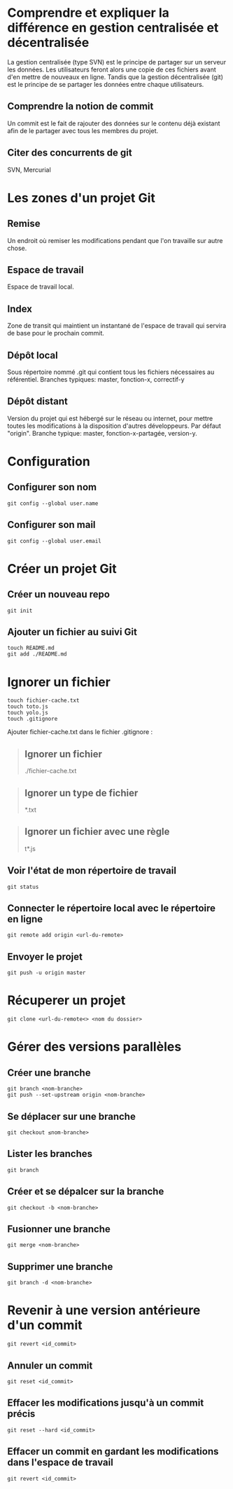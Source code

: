 # Comprendre et expliquer la différence en gestion centralisée et décentralisée
La gestion centralisée (type SVN) est le principe de partager sur un serveur les données. Les utilisateurs feront alors une copie de ces fichiers avant d'en mettre de nouveaux en ligne. Tandis que la gestion décentralisée (git) est le principe de se partager les données entre chaque utilisateurs. 

## Comprendre la notion de commit
Un commit est le fait de rajouter des données sur le contenu déjà existant afin de le partager avec tous les membres du projet.

## Citer des concurrents de git
SVN, Mercurial

# Les zones d'un projet Git
## Remise
Un endroit où remiser les modifications pendant que l'on travaille sur autre chose.
## Espace de travail
Espace de travail local.
## Index
Zone de transit qui maintient un instantané de l'espace de travail qui servira de base pour le prochain commit.
## Dépôt local
Sous répertoire nommé .git qui contient tous les fichiers nécessaires au référentiel. Branches typiques: master, fonction-x, correctif-y
## Dépôt distant
Version du projet qui est hébergé sur le réseau ou internet, pour mettre toutes les modifications à la disposition d'autres développeurs. Par défaut "origin". Branche typique: master, fonction-x-partagée, version-y.

# Configuration
## Configurer son nom 
````
git config --global user.name
````

## Configurer son mail 
````
git config --global user.email
````
# Créer un projet Git
## Créer un nouveau repo
```
git init
```

## Ajouter un fichier au suivi Git
````
touch README.md
git add ./README.md
````

# Ignorer un fichier
````
touch fichier-cache.txt
touch toto.js
touch yolo.js
touch .gitignore
````

Ajouter fichier-cache.txt dans le fichier .gitignore :

> **Ignorer un fichier**
> ---
> ./fichier-cache.txt

> **Ignorer un type de fichier**
> ---
> *.txt

> **Ignorer un fichier avec une règle**
> ---
> t*.js

## Voir l'état de mon répertoire de travail
````
git status
````

## Connecter le répertoire local avec le répertoire en ligne
````
git remote add origin <url-du-remote>
````

## Envoyer le projet 
````
git push -u origin master
````

# Récuperer un projet
````
git clone <url-du-remote<> <nom du dossier>
````

# Gérer des versions parallèles
## Créer une branche
````
git branch <nom-branche>
git push --set-upstream origin <nom-branche>
````

## Se déplacer sur une branche
````
git checkout ≤nom-branche>
````

## Lister les branches
````
git branch
````

## Créer et se dépalcer sur la branche
````
git checkout -b <nom-branche>
````

## Fusionner une branche
````
git merge <nom-branche>
````

## Supprimer une branche
````
git branch -d <nom-branche>
````

# Revenir à une version antérieure d'un commit
`````
git revert <id_commit>
`````

## Annuler un commit
`````
git reset <id_commit>
`````

## Effacer les modifications jusqu'à un commit précis
`````
git reset --hard <id_commit>
`````

## Effacer un commit en gardant les modifications dans l'espace de travail
`````
git revert <id_commit>
`````